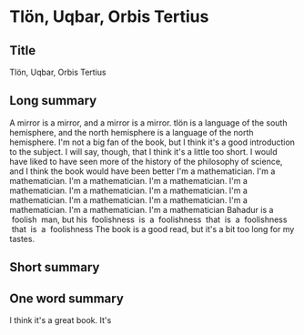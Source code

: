 # Tlön, Uqbar, Orbis Tertius

## Title
Tlön, Uqbar, Orbis Tertius

## Long summary
A mirror is a mirror, and a mirror is a mirror.       tlön is a language of the south hemisphere, and the north hemisphere is a language of the north hemisphere.     I'm not a big fan of the book, but I think it's a good introduction to the subject. I will say, though, that I think it's a little too short. I would have liked to have seen more of the history of the philosophy of science, and I think the book would have been better         I'm a mathematician. I'm a mathematician. I'm a mathematician. I'm a mathematician. I'm a mathematician. I'm a mathematician. I'm a mathematician. I'm a mathematician. I'm a mathematician. I'm a mathematician. I'm a mathematician. I'm a mathematician. I'm a mathematician      Bahadur is a  foolish  man, but his  foolishness  is  a  foolishness  that  is  a  foolishness  that  is  a  foolishness   The book is a good read, but it's a bit too long for my tastes.

## Short summary


## One word summary
I think it's a great book. It's
